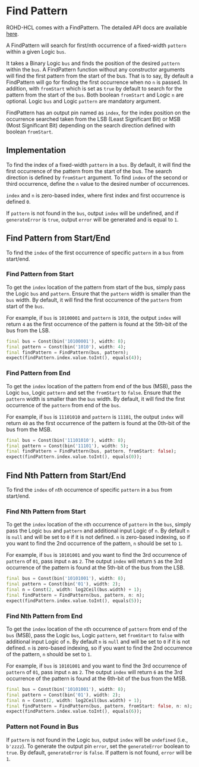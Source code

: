 # Find Pattern

ROHD-HCL comes with a FindPattern.  The detailed API docs are available [here](https://intel.github.io/rohd-hcl/rohd_hcl/rohd_hcl-library.html).

A FindPattern will search for first/nth occurrence of a fixed-width `pattern` within a given Logic `bus`.

It takes a Binary Logic `bus` and finds the position of the desired `pattern` within the `bus`. A FindPattern function without any constructor arguments will find the first pattern from the start of the bus.
That is to say, By default a FindPattern will go for finding the first occurrence when no `n` is passed. In addition, with `fromStart` which is set as `true` by default to search for the pattern from the start of the `bus`. Both boolean `fromStart` and Logic `n` are optional. Logic `bus` and Logic `pattern` are mandatory argument.

FindPattern has an output pin named as `index`, for the index position on the occurrence searched taken from the LSB (Least Significant Bit) or MSB (Most Significant Bit) depending on the search direction defined with boolean `fromStart`.

## Implementation

To find the index of a fixed-width `pattern` in a `bus`. By default, it will find the first occurrence of the pattern from the start of the bus. The search direction is defined by `fromStart` argument. To find `index` of the second or third occurrence, define the `n` value to the desired number of occurrences.

`index` and `n` is zero-based index, where first index and first occurrence is defined `0`.

If `pattern` is not found in the `bus`, output `index` will be undefined, and if `generateError` is `true`, output `error` will be generated and is equal to `1`.

## Find Pattern from Start/End

To find the `index` of the first occurrence of specific `pattern` in a `bus` from start/end.

### Find Pattern from Start

To get the `index` location of the pattern from start of the bus, simply pass the Logic `bus` and `pattern`. Ensure that the `pattern` width is smaller than the `bus` width. By default, it will find the first occurrence of the `pattern` from start of the `bus`.

For example, if `bus` is `10100001` and `pattern` is `1010`, the output `index` will return `4` as the first occurrence of the pattern is found at the 5th-bit of the bus from the LSB.

```dart
final bus = Const(bin('10100001'), width: 8);
final pattern = Const(bin('1010'), width: 4);
final findPattern = FindPattern(bus, pattern);
expect(findPattern.index.value.toInt(), equals(4));
```

### Find Pattern from End

To get the `index` location of the pattern from end of the bus (MSB), pass the Logic `bus`, Logic `pattern` and set the `fromStart` to `false`. Ensure that the `pattern` width is smaller than the `bus` width. By default, it will find the first occurrence of the `pattern` from end of the `bus`.

For example, if `bus` is `11101010` and `pattern` is `11101`, the output `index` will return `40` as the first occurrence of the pattern is found at the 0th-bit of the bus from the MSB.

```dart
final bus = Const(bin('11101010'), width: 8);
final pattern = Const(bin('11101'), width: 5);
final findPattern = FindPattern(bus, pattern, fromStart: false);
expect(findPattern.index.value.toInt(), equals(0));
```

## Find Nth Pattern from Start/End

To find the `index` of `n`th occurrence of specific `pattern` in a `bus` from start/end.

### Find Nth Pattern from Start

To get the `index` location of the `n`th occurrence of `pattern` in the `bus`, simply pass the Logic `bus` and `pattern` and additional input Logic of `n`. By default `n` is `null` and will be set to `0` if it is not defined. `n` is zero-based indexing, so if you want to find the 2nd occurrence of the pattern, `n` should be set to `1`.

For example, if `bus` is `10101001` and you want to find the 3rd occurrence of `pattern` of `01`, pass input `n` as `2`. The output `index` will return `5` as the 3rd occurrence of the pattern is found at the 5th-bit of the bus from the LSB.

```dart
final bus = Const(bin('10101001'), width: 8);
final pattern = Const(bin('01'), width: 2);
final n = Const(2, width: log2Ceil(bus.width) + 1);
final findPattern = FindPattern(bus, pattern, n: n);
expect(findPattern.index.value.toInt(), equals(5));
```

### Find Nth Pattern from End

To get the `index` location of the `n`th occurrence of `pattern` from end of the `bus` (MSB), pass the Logic `bus`, Logic `pattern`, set `fromStart` to `false` with additional input Logic of `n`. By default `n` is `null` and will be set to `0` if it is not defined. `n` is zero-based indexing, so if you want to find the 2nd occurrence of the pattern, `n` should be set to `1`.

For example, if `bus` is `10101001` and you want to find the 3rd occurrence of `pattern` of `01`, pass input `n` as `2`. The output `index` will return `6` as the 3rd occurrence of the pattern is found at the 6th-bit of the bus from the MSB.

```dart
final bus = Const(bin('10101001'), width: 8);
final pattern = Const(bin('01'), width: 2);
final n = Const(2, width: log2Ceil(bus.width) + 1);
final findPattern = FindPattern(bus, pattern, fromStart: false, n: n);
expect(findPattern.index.value.toInt(), equals(6));
```

### Pattern not Found in Bus

If `pattern` is not found in the Logic `bus`, output `index` will be `undefined` (i.e., `b'zzzz`). To generate the output pin `error`, set the `generateError` boolean to `true`. By default, `generateError` is `false`. If pattern is not found, `error` will be `1`.